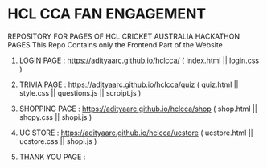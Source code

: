 # HCL CCA FAN ENGAGEMENT
REPOSITORY FOR PAGES OF HCL CRICKET AUSTRALIA HACKATHON PAGES
This Repo Contains only the Frontend Part of the Website

1) LOGIN PAGE : https://adityaarc.github.io/hclcca/   ( index.html  ||   login.css  )
                
2) TRIVIA PAGE :  https://adityaarc.github.io/hclcca/quiz  ( quiz.html || style.css || questions.js || scroipt.js )

3) SHOPPING PAGE : https://adityaarc.github.io/hclcca/shop   ( shop.html  ||  shopy.css   ||   shopi.js  )

4) UC STORE : https://adityaarc.github.io/hclcca/ucstore   ( ucstore.html  ||  ucstore.css   ||   shopi.js  )

5) THANK YOU PAGE :
